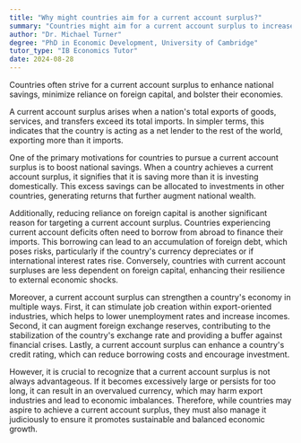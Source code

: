 ```yaml
---
title: "Why might countries aim for a current account surplus?"
summary: "Countries might aim for a current account surplus to increase national savings, reduce reliance on foreign capital, and strengthen their economy."
author: "Dr. Michael Turner"
degree: "PhD in Economic Development, University of Cambridge"
tutor_type: "IB Economics Tutor"
date: 2024-08-28
---
```


Countries often strive for a current account surplus to enhance national savings, minimize reliance on foreign capital, and bolster their economies.

A current account surplus arises when a nation's total exports of goods, services, and transfers exceed its total imports. In simpler terms, this indicates that the country is acting as a net lender to the rest of the world, exporting more than it imports.

One of the primary motivations for countries to pursue a current account surplus is to boost national savings. When a country achieves a current account surplus, it signifies that it is saving more than it is investing domestically. This excess savings can be allocated to investments in other countries, generating returns that further augment national wealth.

Additionally, reducing reliance on foreign capital is another significant reason for targeting a current account surplus. Countries experiencing current account deficits often need to borrow from abroad to finance their imports. This borrowing can lead to an accumulation of foreign debt, which poses risks, particularly if the country's currency depreciates or if international interest rates rise. Conversely, countries with current account surpluses are less dependent on foreign capital, enhancing their resilience to external economic shocks.

Moreover, a current account surplus can strengthen a country's economy in multiple ways. First, it can stimulate job creation within export-oriented industries, which helps to lower unemployment rates and increase incomes. Second, it can augment foreign exchange reserves, contributing to the stabilization of the country's exchange rate and providing a buffer against financial crises. Lastly, a current account surplus can enhance a country's credit rating, which can reduce borrowing costs and encourage investment.

However, it is crucial to recognize that a current account surplus is not always advantageous. If it becomes excessively large or persists for too long, it can result in an overvalued currency, which may harm export industries and lead to economic imbalances. Therefore, while countries may aspire to achieve a current account surplus, they must also manage it judiciously to ensure it promotes sustainable and balanced economic growth.
    